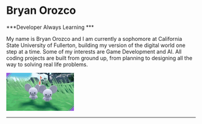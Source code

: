 # Bryan Orozco

***Developer Always Learning ***

My name is Bryan Orozco and I am currently a sophomore at California State University of Fullerton, building my version of the digital world one step at a time. Some of my interests are Game Development and AI. All coding projects are built from ground up, from planning to designing all the way to solving real life problems.



<img src="https://github.com/Bryancostco/Bryancostco/blob/main/pokemon-maushold.gif" width="180">

---
